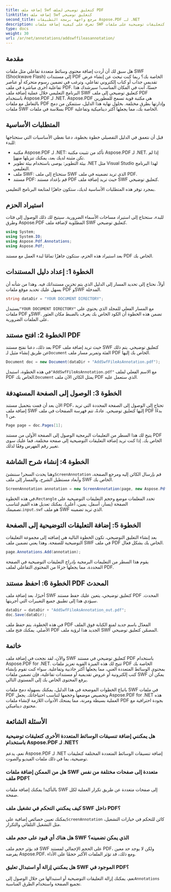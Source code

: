 ```yaml
---
title: إضافة ملف Swf كتعليق توضيحي لملف PDF
linktitle: إضافة ملف Swf كتعليق توضيحي
second_title: مرجع واجهة برمجة التطبيقات Aspose.PDF لـ .NET
description: تعرف على كيفية إضافة ملفات SWF كتعليقات توضيحية على ملفات PDF باستخدام Aspose.PDF لـ .NET. قم بتحسين ملفات PDF الخاصة بك باستخدام محتوى الوسائط المتعددة التفاعلي من خلال هذا البرنامج التعليمي المفصل.
type: docs
weight: 30
url: /ar/net/annotations/addswffileasannotation/
---
```

## مقدمة

هل سبق لك أن أردت إضافة محتوى وسائط متعددة تفاعلي مثل ملفات SWF (Shockwave Flash) إلى مستندات PDF الخاصة بك؟ ربما كنت تبحث عن إنشاء عرض تقديمي جذاب أو كتاب إلكتروني تفاعلي، وترغب في تضمين رسوم متحركة أو عناصر تفاعلية أخرى مباشرة في ملف PDF. حسنًا، أنت في المكان المناسب! سيرشدك هذا البرنامج التعليمي خلال عملية إضافة ملف SWF كتعليق توضيحي إلى ملف PDF باستخدام Aspose.PDF لـ .NET. Aspose.PDF هي مكتبة قوية تسمح للمطورين بالتعامل مع ملفات PDF وإدارتها بطرق مختلفة. بحلول نهاية هذا الدليل، ستتمكن من دمج ملفات SWF بسلاسة في ملفات PDF الخاصة بك، مما يجعلها أكثر ديناميكية وتفاعلية.

## المتطلبات الأساسية

قبل أن نتعمق في الدليل التفصيلي خطوة بخطوة، دعنا نغطي الأساسيات التي ستحتاجها للبدء:

- مكتبة Aspose.PDF لـ .NET: تأكد من تثبيت مكتبة Aspose.PDF لـ .NET. إذا لم تكن مثبتة لديك بعد، يمكنك تنزيلها من[هنا](https://releases.aspose.com/pdf/net/).
- بيئة التطوير: يوصى باستخدام بيئة تطوير .NET مثل Visual Studio لهذا البرنامج التعليمي.
- ملف SWF: ستحتاج إلى ملف SWF الذي تريد تضمينه في ملف PDF.
- مستند PDF: قم بإعداد مستند PDF حيث تريد إضافة ملف SWF كتعليق توضيحي.

بمجرد توفر هذه المتطلبات الأساسية لديك، ستكون جاهزًا لمتابعة البرنامج التعليمي.

## استيراد الحزم

للبدء، ستحتاج إلى استيراد مساحات الأسماء الضرورية. سيتيح لك ذلك الوصول إلى فئات وطرق Aspose.PDF المطلوبة لإضافة ملف SWF كتعليق توضيحي.

```csharp
using System;
using System.IO;
using Aspose.Pdf.Annotations;
using Aspose.Pdf;
```

بعد استيراد هذه الحزم، ستكون جاهزًا تمامًا لبدء العمل مع مستند PDF الخاص بك.

## الخطوة 1: إعداد دليل المستندات

أولاً، نحتاج إلى تحديد المسار إلى الدليل الذي يتم تخزين مستنداتك فيه. وهذا من شأنه أن يسهل عليك تحديد موقع ملفات PDF وSWF المدخلة.

```csharp
string dataDir = "YOUR DOCUMENT DIRECTORY";
```

 يستبدل`"YOUR DOCUMENT DIRECTORY"` مع المسار الفعلي للمجلد الذي يحتوي على ملفات PDF وSWF. تضمن هذه الخطوة أن الكود الخاص بك يعرف بالضبط مكان العثور على الملفات الضرورية.

## الخطوة 2: افتح مستند PDF

 بعد ذلك، دعنا نفتح مستند PDF حيث تريد إضافة ملف SWF كتعليق توضيحي. يتم ذلك عن طريق إنشاء مثيل لـ`Document` الفئة وتمرير مسار ملف PDF الخاص بك إليها.

```csharp
Document doc = new Document(dataDir + "AddSwfFileAsAnnotation.pdf");
```

 في هذه الخطوة، استبدل`"AddSwfFileAsAnnotation.pdf"` مع الاسم الفعلي لملف PDF الخاص بك.`Document` يمثل الكائن الآن ملف PDF الذي ستعمل عليه.

## الخطوة 3: الوصول إلى الصفحة المستهدفة

الآن بعد أن قمت بتحميل مستند PDF، تحتاج إلى الوصول إلى الصفحة المحددة التي تريد إضافة ملف SWF إليها كتعليق توضيحي. عادةً، تتم فهرسة الصفحات في ملف PDF بدءًا من 1.

```csharp
Page page = doc.Pages[1];
```

يتيح لك هذا السطر من التعليمات البرمجية الوصول إلى الصفحة الأولى من مستند PDF الخاص بك. إذا كنت تريد إضافة التعليقات التوضيحية إلى صفحة مختلفة، فما عليك سوى تغيير رقم الفهرس وفقًا لذلك.

## الخطوة 4: إنشاء شرح الشاشة

 وهنا يحدث السحر! سننشئ`ScreenAnnotation` قم بإرسال الكائن إليه ومرجع الصفحة، وأبعاد مستطيل الشرح، والمسار إلى ملف SWF الخاص بك.

```csharp
ScreenAnnotation annotation = new ScreenAnnotation(page, new Aspose.Pdf.Rectangle(0, 400, 600, 700), dataDir + "input.swf");
```

 في هذه الخطوة،`Rectangle` تحدد المعلمات موضع وحجم التعليقات التوضيحية على الصفحة (يسار، أسفل، يمين، أعلى). يمكنك تعديل هذه القيم لتناسب تصميمك.`input.swf` هو ملف SWF الذي تريد تضمينه.

## الخطوة 5: إضافة التعليقات التوضيحية إلى الصفحة

بعد إنشاء التعليق التوضيحي، تكون الخطوة التالية هي إضافته إلى مجموعة التعليقات التوضيحية للصفحة. وهذا يعني تضمين ملف SWF في ملف PDF الخاص بك بشكل فعال.

```csharp
page.Annotations.Add(annotation);
```

يقوم هذا السطر من التعليمات البرمجية بإدراج التعليقات التوضيحية في الصفحة المحددة، مما يجعلها جزءًا من المحتوى التفاعلي لملف PDF.

## الخطوة 6: احفظ مستند PDF المحدث

أخيرًا، بعد إضافة ملف SWF كتعليق توضيحي، يتعين عليك حفظ مستند PDF المحدث. سيؤدي هذا إلى تطبيق جميع التغييرات التي أجريتها.

```csharp
dataDir = dataDir + "AddSwfFileAsAnnotation_out.pdf";
doc.Save(dataDir);
```

في هذه الخطوة، يتم حفظ ملف PDF المعدّل باسم جديد لمنع الكتابة فوق الملف الأصلي. يمكنك فتح ملف PDF الجديد هذا لرؤية ملف SWF المضمّن كتعليق توضيحي.

## خاتمة

والآن، لقد نجحت في إضافة ملف SWF كتعليق توضيحي في مستند PDF باستخدام Aspose.PDF for .NET. تتيح لك هذه الميزة القوية تعزيز ملفات PDF الخاصة بك بمحتوى الوسائط المتعددة الغني، مما يجعلها أكثر جاذبية وتفاعلية. سواء كنت تقوم بإنشاء كتب إلكترونية أو عروض تقديمية أو مستندات تفاعلية، فإن تضمين ملفات SWF يمكن أن يرفع المحتوى الخاص بك إلى المستوى التالي.

باتباع الخطوات الموضحة في هذا الدليل، يمكنك بسهولة دمج ملفات SWF في ملفات PDF وتخصيص موضعها وحجمها لتناسب احتياجاتك. يجعل Aspose.PDF for .NET هذه العملية بسيطة ومرنة، مما يمنحك الأدوات اللازمة لإنشاء ملفات PDF بجودة احترافية مع محتوى ديناميكي.

## الأسئلة الشائعة

### هل يمكنني إضافة تنسيقات الوسائط المتعددة الأخرى كتعليقات توضيحية باستخدام Aspose.PDF لـ .NET؟
نعم، يدعم Aspose.PDF لـ .NET إضافة تنسيقات الوسائط المتعددة المختلفة كتعليقات توضيحية، بما في ذلك ملفات الفيديو والصوت.

### هل من الممكن إضافة ملفات SWF متعددة إلى صفحات مختلفة من نفس ملف PDF؟
بالتأكيد! يمكنك إضافة ملفات SWF إلى صفحات متعددة عن طريق تكرار العملية لكل صفحة.

### كيف يمكنني التحكم في تشغيل ملف SWF داخل PDF؟
 يمكنك تعيين خصائص إضافية على`ScreenAnnotation` كائن للتحكم في خيارات التشغيل، مثل التشغيل التلقائي والتكرار.

### هل هناك أي قيود على حجم ملف SWF الذي يمكن تضمينه؟
قد يؤثر حجم ملف SWF على الحجم الإجمالي لمستند PDF، ولكن لا يوجد حد معين يفرضه Aspose.PDF. ومع ذلك، قد تؤثر الملفات الأكبر حجمًا على الأداء.

### هل يمكنني إزالة أو استبدال تعليق SWF الموجود في PDF؟
 نعم، يمكنك إزالة التعليقات التوضيحية أو استبدالها من خلال الوصول إلى`Annotations` تجميع الصفحة واستخدام الطرق المناسبة.